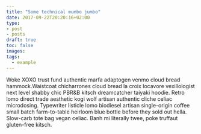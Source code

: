 ```yaml
---
title: "Some technical mumbo jumbo"
date: 2017-09-22T20:20:16+02:00
type:
- post
- posts
draft: true
toc: false
images:
tags:
  - example
---
```

Woke XOXO trust fund authentic marfa adaptogen venmo cloud bread hammock.<!--more-->Waistcoat chicharrones cloud bread la croix locavore vexillologist next level shabby chic PBR&B kitsch dreamcatcher taiyaki hoodie. Retro lomo direct trade aesthetic kogi wolf artisan authentic cliche celiac microdosing. Typewriter listicle lomo biodiesel artisan single-origin coffee small batch farm-to-table heirloom blue bottle before they sold out hella. Slow-carb tote bag vegan celiac. Banh mi literally twee, poke truffaut gluten-free kitsch.